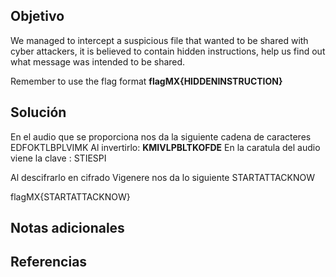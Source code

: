 ## Objetivo
We managed to intercept a suspicious file that wanted to be shared with cyber attackers, it is believed to contain hidden instructions, help us find out what message was intended to be shared.

Remember to use the flag format **flagMX{HIDDENINSTRUCTION}**
## Solución

En el audio que se proporciona nos da la siguiente cadena de caracteres EDFOKTLBPLVIMK
Al invertirlo: **KMIVLPBLTKOFDE**
En la caratula del audio viene la clave : STIESPI

Al descifrarlo en cifrado Vigenere
nos da lo siguiente STARTATTACKNOW

flagMX{STARTATTACKNOW}
## Notas adicionales

## Referencias